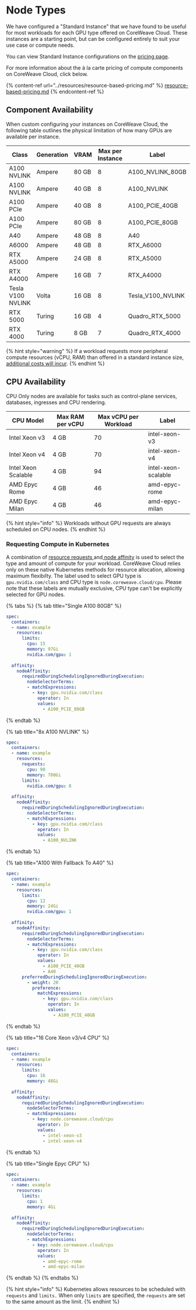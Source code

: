 # Node Types

We have configured a "Standard Instance" that we have found to be useful for most workloads for each GPU type offered on CoreWeave Cloud. These instances are a starting point, but can be configured entirely to suit your use case or compute needs.

You can view Standard Instance configurations on the [pricing page](https://www.coreweave.com/pricing).

For more information about the à la carte pricing of compute components on CoreWeave Cloud, click below.

{% content-ref url="../resources/resource-based-pricing.md" %}
[resource-based-pricing.md](../resources/resource-based-pricing.md)
{% endcontent-ref %}

## Component Availability

When custom configuring your instances on CoreWeave Cloud, the following table outlines the physical limitation of how many GPUs are available per instance.

<table><thead><tr><th>Class</th><th>Generation</th><th>VRAM</th><th>Max per Instance</th><th>Label</th><th data-hidden>Vendor</th><th data-hidden>CUDA Cores</th></tr></thead><tbody><tr><td>A100 NVLINK</td><td>Ampere</td><td>80 GB</td><td>8</td><td>A100_NVLINK<em>_</em>80GB</td><td></td><td></td></tr><tr><td>A100 NVLINK</td><td>Ampere</td><td>40 GB</td><td>8</td><td>A100_NVLINK</td><td>NVIDIA</td><td>6,912</td></tr><tr><td>A100 PCIe</td><td>Ampere</td><td>40 GB</td><td>8</td><td>A100_PCIE_40GB</td><td>NVIDIA</td><td>6,912</td></tr><tr><td>A100 PCIe</td><td>Ampere</td><td>80 GB</td><td>8</td><td>A100_PCIE_80GB</td><td>NVIDIA</td><td>6,912</td></tr><tr><td>A40</td><td>Ampere</td><td>48 GB</td><td>8</td><td>A40</td><td>NVIDIA</td><td>10,752</td></tr><tr><td>A6000</td><td>Ampere</td><td>48 GB</td><td>8</td><td>RTX_A6000</td><td>NVIDIA</td><td>10,752</td></tr><tr><td>RTX A5000</td><td>Ampere</td><td>24 GB</td><td>8</td><td>RTX_A5000</td><td>NVIDIA</td><td>8,192</td></tr><tr><td>RTX A4000</td><td>Ampere</td><td>16 GB</td><td>7</td><td>RTX_A4000</td><td>NVIDIA</td><td>6,144</td></tr><tr><td>Tesla V100 NVLINK</td><td>Volta</td><td>16 GB</td><td>8</td><td>Tesla_V100_NVLINK</td><td>NVIDIA</td><td>5,120</td></tr><tr><td>RTX 5000</td><td>Turing</td><td>16 GB</td><td>4</td><td>Quadro_RTX_5000</td><td>NVIDIA</td><td>3,072</td></tr><tr><td>RTX 4000</td><td>Turing</td><td>8 GB</td><td>7</td><td>Quadro_RTX_4000</td><td>NVIDIA</td><td>2,304</td></tr></tbody></table>

{% hint style="warning" %}
If a workload requests more peripheral compute resources (vCPU, RAM) than offered in a standard instance size, [additional costs will incur](../resources/resource-based-pricing.md).
{% endhint %}

## CPU Availability

CPU Only nodes are available for tasks such as control-plane services, databases, ingresses and CPU rendering.

| CPU Model           | Max RAM per vCPU | Max vCPU per Workload | Label               |
| ------------------- | ---------------- | --------------------- | ------------------- |
| Intel Xeon v3       | 4 GB             | 70                    | intel-xeon-v3       |
| Intel Xeon v4       | 4 GB             | 70                    | intel-xeon-v4       |
| Intel Xeon Scalable | 4 GB             | 94                    | intel-xeon-scalable |
| AMD Epyc Rome       | 4 GB             | 46                    | amd-epyc-rome       |
| AMD Epyc Milan      | 4 GB             | 46                    | amd-epyc-milan      |

{% hint style="info" %}
Workloads without GPU requests are always scheduled on CPU nodes.
{% endhint %}

### Requesting Compute in Kubernetes

A combination of [resource requests ](https://kubernetes.io/docs/concepts/configuration/manage-resources-containers/#requests-and-limits)and[ node affinity](https://kubernetes.io/docs/concepts/scheduling-eviction/assign-pod-node/#node-affinity) is used to select the type and amount of compute for your workload. CoreWeave Cloud relies only on these native Kubernetes methods for resource allocation, allowing maximum flexibilty. The label used to select GPU type is `gpu.nvidia.com/class` and CPU type is `node.coreweave.cloud/cpu`. Please note that these labels are mutually exclusive, CPU type can't be explicitly selected for GPU nodes.

{% tabs %}
{% tab title="Single A100 80GB" %}
```yaml
spec:
  containers:
  - name: example
    resources:
      limits:
        cpu: 15
        memory: 97Gi
        nvidia.com/gpu: 1
        
  affinity:
    nodeAffinity:
      requiredDuringSchedulingIgnoredDuringExecution:
        nodeSelectorTerms:
        - matchExpressions:
          - key: gpu.nvidia.com/class
            operator: In
            values:
              - A100_PCIE_80GB
```
{% endtab %}

{% tab title="8x A100 NVLINK" %}
```yaml
spec:
  containers:
  - name: example
    resources:
      requests:
        cpu: 90
        memory: 700Gi
      limits:
        nvidia.com/gpu: 8
        
  affinity:
    nodeAffinity:
      requiredDuringSchedulingIgnoredDuringExecution:
        nodeSelectorTerms:
        - matchExpressions:
          - key: gpu.nvidia.com/class
            operator: In
            values:
              - A100_NVLINK
```
{% endtab %}

{% tab title="A100 With Fallback To A40" %}
```yaml
spec:
  containers:
  - name: example
    resources:
      limits:
        cpu: 12
        memory: 24Gi
        nvidia.com/gpu: 1
        
  affinity:
    nodeAffinity:
      requiredDuringSchedulingIgnoredDuringExecution:
        nodeSelectorTerms:
        - matchExpressions:
          - key: gpu.nvidia.com/class
            operator: In
            values:
              - A100_PCIE_40GB
              - A40
      preferredDuringSchedulingIgnoredDuringExecution:
        - weight: 20
          preference:
            matchExpressions:
              - key: gpu.nvidia.com/class
                operator: In
                values:
                  - A100_PCIE_40GB
```
{% endtab %}

{% tab title="16 Core Xeon v3/v4 CPU" %}
```yaml
spec:
  containers:
  - name: example
    resources:
      limits:
        cpu: 16
        memory: 48Gi
        
  affinity:
    nodeAffinity:
      requiredDuringSchedulingIgnoredDuringExecution:
        nodeSelectorTerms:
        - matchExpressions:
          - key: node.coreweave.cloud/cpu
            operator: In
            values:
              - intel-xeon-v3
              - intel-xeon-v4
```
{% endtab %}

{% tab title="Single Epyc CPU" %}
```yaml
spec:
  containers:
  - name: example
    resources:
      limits:
        cpu: 1
        memory: 4Gi
        
  affinity:
    nodeAffinity:
      requiredDuringSchedulingIgnoredDuringExecution:
        nodeSelectorTerms:
        - matchExpressions:
          - key: node.coreweave.cloud/cpu
            operator: In
            values:
              - amd-epyc-rome
              - amd-epyc-milan
```
{% endtab %}
{% endtabs %}

{% hint style="info" %}
Kubernetes allows resources to be scheduled with `requests` and `limits.` When only `limits` are specified, the `requests` are set to the same amount as the limit.
{% endhint %}
